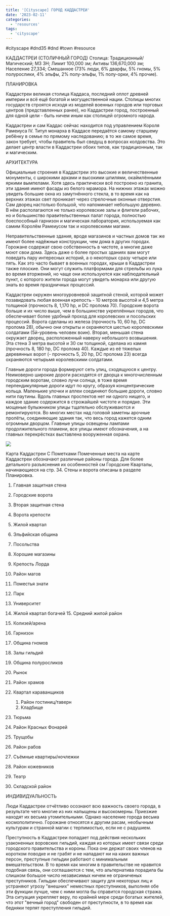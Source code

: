 ```yaml
---
title: '[Cityscape] ГОРОД КАДДАСТРЕИ'
date: '2023-02-11'
categories:
  - 'resources'
tags:
  - 'cityscape'
---
```


#cityscape #dnd35 #dnd #town #resource

КАДДАСТРЕИ (СТОЛИЧНЫЙ ГОРОД) Столица: Традиционный/Магический; МЗ ЗН; Лимит 100,000 зм; Активы 136,670,000 зм; Население 27,334; Смешанное (73% люди, 6% дварфы, 5% гномы, 5% полурослики, 4% эльфы, 2% полу-эльфы, 1% полу-орки, 4% прочие).

ПЛАНИРОВКА

Каддастреи великая столица Каддаса, последний оплот древней империи и всё ещё богатой и могущественной нации. Столицы многих государств строятся исходя из моделей военных городов или торговых центров (представленных ранее), но Каддастреи город, построенный для одной цели - быть ничем иным как столицей огромного народа.

Каддастреи и сам Каддас сейчас находится под управлением Короля Рамеиуса IV. Титул монарха в Каддасе передаётся самому старшему ребёнку в семье по прямому наследованию; в то же самое время, закон требует, чтобы правитель был сведущ в вопросах колдовства. Это делает центр власти в Каддастреи обоих типов, как традиционным, так и магическим.

АРХИТЕКТУРА

Официальные строения в Каддастреи это высокие и величественные монументы, с широкими арками и высокими шпилями, окаймлёнными яркими вымпелами. Хотя здесь практически всё построено из гранита, эти здания имеют фасады из белого мрамора. На нижних этажах можно увидеть большие окна из замутнённого стекла, в то время как на верхних этажах свет проникает через стрелочные оконные отверстия. Сам дворец настолько большой, что напоминает небольшую деревню. В нём располагаются не только королевские залы и флигели рабочих, но и большинство правительственных палат города, полностью боеспособный гарнизон и магическая лаборатория, используемая как самим Королём Рамеиусом так и королевскими магами.

Неправительственные здания, вроде магазинов и частных домов так же имеют более надёжные конструкции, чем дома в других городах. Горожане содержат свою собственность в чистоте, а многие даже моют свои дома. Здесь даже о более простых зданиях вам могут поведать пару интересных историй, а о некоторых сразу четыре или пять. Как это часто бывает в военных городах, крыши в Каддастреи также плоские. Они могут служить платформами для стрельбы из лука во время вторжений, но чаще они используются как наблюдательный пункт, с которого жители города могут увидеть монарха или другую знать во время праздничных процессий.

Каддастреи окружен многоуровневой защитной стеной, которой может позавидовать любая военная крепость - 10 метров высотой и 4,5 метра толщиной (прочность 8, 1,170 hp, и DC пролома 70). Городские ворота больше и их число выше, чем в большинстве укреплённых городов, что обеспечивает более удобный проход для королевских и посольских процессий. Ворота сделаны из железа (прочность 10, 60 hp, DC пролома 28), обычно они открыты и охраняются шестью королевскими солдатами (5й-уровень человек воин). Вторая, меньшая стена окружает дворец, расположенный наверху небольшого возвышения. Эта стена 3 метра высотой и 30 см толщиной, сделана из камня (прочность 8, 180 hp, DC пролома 40). Каждые из её тяжелых деревянных ворот (- прочность 5, 20 hp, DC пролома 23) всегда охраняются четырьмя королевскими солдатами.

Главные дороги города формируют сеть улиц, сходящуюся к центру. Неимоверно широкие дороги расходятся от дворца к многочисленным городским воротам, словно лучи солнца, в тоже время перпендикулярные дороги идут по кругу, образуя концентрические кольца. Маленькие улочки и аллеи соединяют большие дороги, словно нити паутины. Вдоль главных проспектов нет ни одного нищего, и каждое здание содержится в строжайшей чистоте и порядке. Эти мощеные булыжником улицы тщательно обслуживаются и ремонтируются. Во многих местах над головой заметны арочные пролёты, соединяющие здания так, что весь город кажется одним огромным дворцом. Главные улицы освещены лампами продолжительного пламени, все улицы имеют обозначения, а на главных перекрёстках выставлена вооруженная охрана.

![](https://cyborgsandmages.com/wp-content/uploads/2023/02/021123_1507_cityscape1.png)

Карта Каддастреи С Пометками Помеченные места на карте Каддастреи обозначают различные районы города. Для более детального разъяснения их особенностей см Городские Кварталы, начинающиеся на стр. 34. Стены и ворота описаны в разделе Планировка.



1. Главная защитная стена
2. Городские ворота
3. Вторая защитная стена
4. Ворота крепости
5. Жилой квартал
6. Эльфийская община
7. Посольства
8. Хорошие магазины
9. Крепость Лорда
10. Район магов
11. Поместья знати
12. Парк
13. Университет
14. Жилой квартал богачей 15. Средний жилой район
15. Колизей/арена
16. Гарнизон
17. Община гномов
18. Залы гильдий
19. Община полуросликов
20. Рынок
21. Район храмов
22. Квартал караванщиков

    1. Район гостиниц/таверн
    2. Кладбище

23. Тюрьма
24. Район Красных Фонарей
25. Трущобы
26. Район рабов
27. Съёмные квартиры/ночлежки
28. Район кожевников
29. Театр
30. Складской район

ИНДИВИДУАЛЬНОСТЬ

Люди Каддастреи отчётливо осознают всю важность своего города, в результате чего многие из них напыщены и высокомерны. Приезжие находят их весьма утомительными. Однако население города весьма космополитично. Горожане относятся к другим расам, необычным культурам и странной магии с терпимостью, если не с радушием.

Преступность в Каддастреи попадает под действия нескольких узаконенных воровских гильдий, каждая из которых имеет связи среди городского правительства и короны. Пока они держат своих членов на коротком поводке и не грабят и не нападают ни на каких важных персон, преступные гильдии работают с минимальным вмешательством. В то время как многим в правительстве не нравится подобная связь, они соглашаются с тем, что альтернатива порадила бы слишком большое число независимых ничем не ограниченых преступников. Гильдии обеспечивают защиту для некоторых лиц и устраняют угрозу "внешних" неместных преступников, выполняя обе эти функции лучше, чем с ними могла бы справится городская стража. Эта ситуация укрепляет веру, по крайней мере среди богатых жителей, что этот "вечный город" свободен от преступности, в то время как бедняки терпят преступления гильдий.
